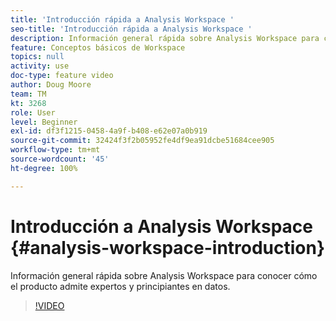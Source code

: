 ```yaml
---
title: 'Introducción rápida a Analysis Workspace '
seo-title: 'Introducción rápida a Analysis Workspace '
description: Información general rápida sobre Analysis Workspace para conocer cómo el producto admite expertos y principiantes en datos.
feature: Conceptos básicos de Workspace
topics: null
activity: use
doc-type: feature video
author: Doug Moore
team: TM
kt: 3268
role: User
level: Beginner
exl-id: df3f1215-0458-4a9f-b408-e62e07a0b919
source-git-commit: 32424f3f2b05952fe4df9ea91dcbe51684cee905
workflow-type: tm+mt
source-wordcount: '45'
ht-degree: 100%

---
```


# Introducción a Analysis Workspace {#analysis-workspace-introduction}

Información general rápida sobre Analysis Workspace para conocer cómo el producto admite expertos y principiantes en datos.

>[!VIDEO](https://video.tv.adobe.com/v/28165/?quality=12)
